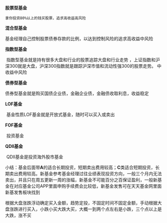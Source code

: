 **股票型基金**

 	拿你投资80%以上的钱买股票，追求高收益高风险



**混合型基金**

​	基金经理自己控制股票债券存款的比例，以达到控制风险的追求高收益中风险



**指数型基金**

​	指数型基金就是持有很多大盘和行业的股票追踪大盘和行业走势 ，上证指数和沪深300就是大盘，沪深300指数就是跟踪沪深市值和流动性强300的股票走势。 中收益中风险



**债券型基金**

​	债券型基金就是购买国债企业债，金融企业债，金融债收取利息，收益稳定



**LOF基金**

​	基金性质LOF基金就是开放式基金，随时可以买入或卖出



**FOF基金**

​	投资基金



**QDII基金**

​	QDII基金是投资海外股市基金



小结：基金后面带**A**的适合长期投资，短期卖出费用较高；**C**类适合短期投资，长期卖出费用较高。新基金参考基金经理过往业绩表现投资方向，一般三个月内无法卖出，并且只在周五更新一周的涨幅，新基金不可能百分之百保证盈利，一般新基金在对应基金公司APP里面申购手续费会比较低，新基金发售可在天天基金网里面新基发售板块找到



​	根据大盘涨跌浮动确定买入金额，趋势定投，不固定时间不固定金额，手动根据大盘涨跌进行买入，小跌小买大跌大买，大概一到两个点左右是小跌，三个点以上是大跌，涨不买